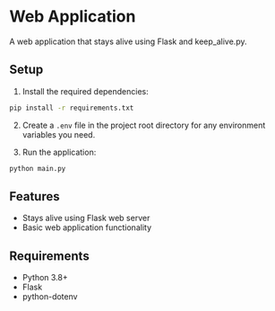 # Web Application

A web application that stays alive using Flask and keep_alive.py.

## Setup

1. Install the required dependencies:
```bash
pip install -r requirements.txt
```

2. Create a `.env` file in the project root directory for any environment variables you need.

3. Run the application:
```bash
python main.py
```

## Features

- Stays alive using Flask web server
- Basic web application functionality

## Requirements

- Python 3.8+
- Flask
- python-dotenv 